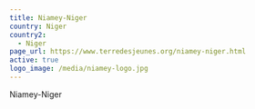 ```yaml
---
title: Niamey-Niger
country: Niger
country2:
  - Niger
page_url: https://www.terredesjeunes.org/niamey-niger.html
active: true
logo_image: /media/niamey-logo.jpg
---
```

Niamey-Niger

